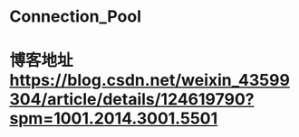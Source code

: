 # Connection_Pool
# 博客地址 https://blog.csdn.net/weixin_43599304/article/details/124619790?spm=1001.2014.3001.5501
